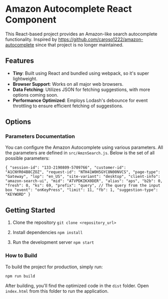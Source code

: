 # Amazon Autocomplete React Component

This React-based project provides an Amazon-like search autocomplete functionality.
Inspired by https://github.com/caroso1222/amazon-autocomplete since that project is no longer maintained.

## Features

- **Tiny**: Built using React and bundled using webpack, so it's super lightweight.
- **Browser Support**: Works on all major web browsers.
- **Data Fetching**: Utilizes JSON for fetching suggestions, with more options coming soon.
- **Performance Optimized**: Employs Lodash's debounce for event throttling to ensure efficient fetching of suggestions.

## Options

### Parameters Documentation

You can configure the Amazon Autocomplete using various parameters. All the parameters are defined in `src/AmznSearch.js`. Below is the set of all possible parameters:

`
{
  "session-id": "133-2190809-5709766",
  "customer-id": "A1CNYR04B8CZOZ",
  "request-id": "NTH41W0H5GYC8N00NVCS",
  "page-type": "Gateway",
  "lop": "en_US",
  "site-variant": "desktop",
  "client-info": "amazon-search-ui",
  "mid": "ATVPDKIKX0DER",
  "alias": "aps",
  "b2b": 0,
  "fresh": 0,
  "ks": 69,
  "prefix": "query", // The query from the input box
  "event": "onKeyPress",
  "limit": 11,
  "fb": 1,
  "suggestion-type": "KEYWORD"
}
`

## Getting Started

1. Clone the repository
   `
   git clone <repository_url>
   `
   
2. Install dependencies
   `
   npm install
   `

3. Run the development server
   `
   npm start
   `

### How to Build

To build the project for production, simply run:

`
npm run build
`

After building, you'll find the optimized code in the `dist` folder. Open `index.html` from this folder to run the application.
